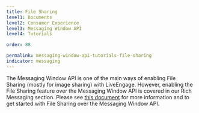 ```yaml
---
title: File Sharing
level1: Documents
level2: Consumer Experience
level3: Messaging Window API
level4: Tutorials

order: 88

permalink: messaging-window-api-tutorials-file-sharing
indicator: messaging
---
```


The Messaging Window API is one of the main ways of enabling File Sharing (mostly for image sharing) with LiveEngage. However, enabling the File Sharing feature over the Messaging Window API is covered in our Rich Messaging section. Please see [this document](https://developers.liveperson.com/rich-messaging-file-sharing.html) for more information and to get started with File Sharing over the Messaging Window API.
